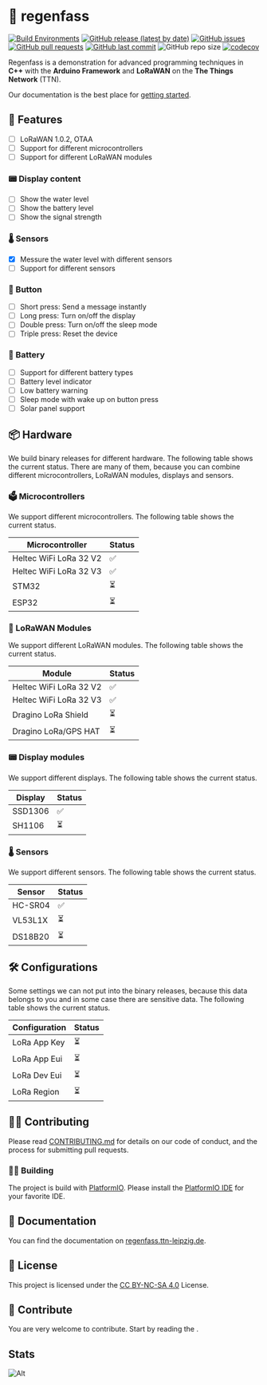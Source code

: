 # 🌈 regenfass

[![Build Environments](https://github.com/ttnleipzig/regenfass/actions/workflows/build-and-release.yml/badge.svg)](https://github.com/ttnleipzig/regenfass/actions/workflows/build-and-release.yml)
[![GitHub release (latest by date)](https://img.shields.io/github/v/release/ttnleipzig/regenfass)](https://github.com/ttnleipzig/regenfass/releases)
[![GitHub issues](https://img.shields.io/github/issues/ttnleipzig/regenfass)](https://github.com/ttnleipzig/regenfass/issues)
[![GitHub pull requests](https://img.shields.io/github/issues-pr/ttnleipzig/regenfass)](https://github.com/ttnleipzig/regenfass/pulls)
[![GitHub last commit](https://img.shields.io/github/last-commit/ttnleipzig/regenfass)](https://github.com/ttnleipzig/regenfass/commits/main)
![GitHub repo size](https://img.shields.io/github/repo-size/ttnleipzig/regenfass)
[![codecov](https://codecov.io/gh/ttnleipzig/regenfass/graph/badge.svg?token=Q0DB4PG8UB)](https://codecov.io/gh/ttnleipzig/regenfass)

Regenfass is a demonstration for advanced programming techniques in **C++** with the **Arduino Framework** and **LoRaWAN** on the **The Things Network** (TTN).

Our documentation is the best place for
[getting started](https://regenfass.ttn-leipzig.de).

## 🚀 Features

* [ ] LoRaWAN 1.0.2, OTAA
* [ ] Support for different microcontrollers
* [ ] Support for different LoRaWAN modules

### 📟 Display content

* [ ] Show the water level
* [ ] Show the battery level
* [ ] Show the signal strength

### 🌡️  Sensors

* [x] Messure the water level with different sensors
* [ ] Support for different sensors

### 🔴 Button

* [ ] Short press: Send a message instantly
* [ ] Long press: Turn on/off the display
* [ ] Double press: Turn on/off the sleep mode
* [ ] Triple press: Reset the device

### 🔋 Battery

* [ ] Support for different battery types
* [ ] Battery level indicator
* [ ] Low battery warning
* [ ] Sleep mode with wake up on button press
* [ ] Solar panel support

## 📦 Hardware

We build binary releases for different hardware. The following table shows the current status. There are many of them, because you can combine different microcontrollers, LoRaWAN modules, displays and sensors.

### 🗳️ Microcontrollers

 We support different microcontrollers. The following table shows the current status.

| Microcontroller | Status |
| --------------- | ------ |
| Heltec WiFi LoRa 32 V2 | ✅ |
| Heltec WiFi LoRa 32 V3 | ✅ |
| STM32 | ⏳ |
| ESP32 | ⏳ |

### 📡 LoRaWAN Modules

We support different LoRaWAN modules. The following table shows the current status.

| Module | Status |
| ------ | ------ |
| Heltec WiFi LoRa 32 V2 | ✅ |
| Heltec WiFi LoRa 32 V3 | ✅ |
| Dragino LoRa Shield | ⏳ |
| Dragino LoRa/GPS HAT | ⏳ |

### 📟 Display modules

We support different displays. The following table shows the current status.

| Display | Status |
| ------- | ------ |
| SSD1306 | ✅ |
| SH1106 | ⏳ |

### 🌡️ Sensors

We support different sensors. The following table shows the current status.

| Sensor | Status |
| ------ | ------ |
| HC-SR04 | ✅ |
| VL53L1X | ⏳ |
| DS18B20 | ⏳ |

## 🛠️ Configurations

Some settings we can not put into the binary releases, because this data belongs to you and in some case there are sensitive data.
The following table shows the current status.

| Configuration | Status |
| ------------- | ------ |
| LoRa App Key | ⏳ |
| LoRa App Eui | ⏳ |
| LoRa Dev Eui | ⏳ |
| LoRa Region | ⏳ |

## 👩‍💻 Contributing

Please read [CONTRIBUTING.md](CONTRIBUTING.md) for details on our code of conduct, and the process for submitting pull requests.

### 👷‍♀️ Building

The project is build with [PlatformIO](https://platformio.org/). Please install the [PlatformIO IDE](https://platformio.org/platformio-ide) for your favorite IDE.

## 📝 Documentation

You can find the documentation on [regenfass.ttn-leipzig.de](https://regenfass.ttn-leipzig.de).

## 📜 License

This project is licensed under the [CC BY-NC-SA 4.0](https://creativecommons.org/licenses/by-nc-sa/4.0/) License.

## 🙏 Contribute

You are very welcome to contribute. Start by reading the [](CONTRIBUTING.md).

## Stats

![Alt](https://repobeats.axiom.co/api/embed/bd10769e15da93a3e5b1d06a6a005d248df1c61c.svg "Repobeats analytics image")
